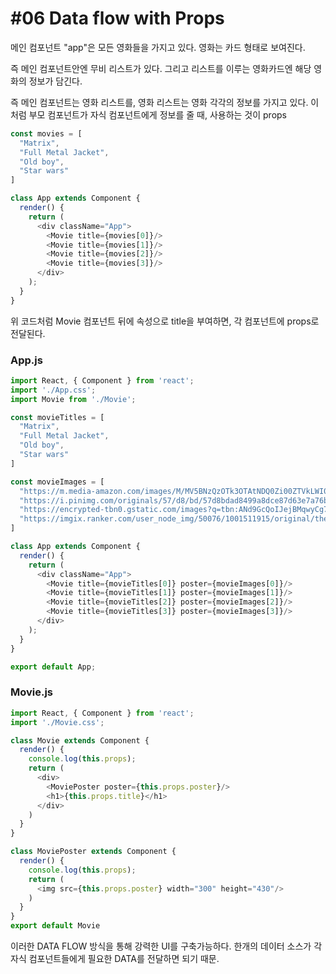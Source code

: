 #06 Data flow with Props
===

메인 컴포넌트 "app"은 모든 영화들을 가지고 있다.
영화는 카드 형태로 보여진다.

즉 메인 컴포넌트안엔 무비 리스트가 있다.
그리고 리스트를 이루는 영화카드엔 해당 영화의 정보가 담긴다.

즉 메인 컴포넌트는 영화 리스트를, 영화 리스트는 영화 각각의 정보를 가지고 있다.
이처럼 부모 컴포넌트가 자식 컴포넌트에게 정보를 줄 때, 사용하는 것이 props

```js
const movies = [
  "Matrix",
  "Full Metal Jacket",
  "Old boy",
  "Star wars"
]

class App extends Component {
  render() {
    return (
      <div className="App">
        <Movie title={movies[0]}/>
        <Movie title={movies[1]}/>
        <Movie title={movies[2]}/>
        <Movie title={movies[3]}/>
      </div>
    );
  }
}
```
위 코드처럼 Movie 컴포넌트 뒤에 속성으로 title을 부여하면, 각 컴포넌트에 props로 전달된다.

### App.js

```js
import React, { Component } from 'react';
import './App.css';
import Movie from './Movie';

const movieTitles = [
  "Matrix",
  "Full Metal Jacket",
  "Old boy",
  "Star wars"
]

const movieImages = [
  "https://m.media-amazon.com/images/M/MV5BNzQzOTk3OTAtNDQ0Zi00ZTVkLWI0MTEtMDllZjNkYzNjNTc4L2ltYWdlXkEyXkFqcGdeQXVyNjU0OTQ0OTY@._V1_.jpg",
  "https://i.pinimg.com/originals/57/d8/bd/57d8bdad8499a8dce87d63e7a76b7ee4.jpg",
  "https://encrypted-tbn0.gstatic.com/images?q=tbn:ANd9GcQoIJejBMqwyCg7CgpSZOsduF347of3P-FMV5E_HgGU4LYenk3f",
  "https://imgix.ranker.com/user_node_img/50076/1001511915/original/the-very-first-_star-war_-poster-photo-u1?w=650&q=50&fm=jpg&fit=crop&crop=faces"
]

class App extends Component {
  render() {
    return (
      <div className="App">
        <Movie title={movieTitles[0]} poster={movieImages[0]}/>
        <Movie title={movieTitles[1]} poster={movieImages[1]}/>
        <Movie title={movieTitles[2]} poster={movieImages[2]}/>
        <Movie title={movieTitles[3]} poster={movieImages[3]}/>
      </div>
    );
  }
}

export default App;
```
### Movie.js

```js
import React, { Component } from 'react';
import './Movie.css';

class Movie extends Component {
  render() {
    console.log(this.props);
    return (
      <div>
        <MoviePoster poster={this.props.poster}/>
        <h1>{this.props.title}</h1>
      </div>
    )
  }
}

class MoviePoster extends Component {
  render() {
    console.log(this.props);
    return (
      <img src={this.props.poster} width="300" height="430"/>
    )
  }
}
export default Movie
```

이러한 DATA FLOW 방식을 통해 강력한 UI를 구축가능하다.
한개의 데이터 소스가 각 자식 컴포넌트들에게 필요한 DATA를 전달하면 되기 때문.
